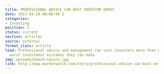 ```yaml
---
title: PROFESSIONAL ADVICE CAN BUST INVESTOR HOPES
date: 2017-03-29 00:00:00 Z
categories:
- Investing
position: 2
status: current
section: articles
source: external
format_class: article
lead: Professional advice and management can cost investors more than most of the
  worst investment mistakes they can make.
img: uploads/beach-square.jpg
link: http://www.marketwatch.com/story/professional-advice-can-bust-an-investors-savings-heres-how-much-2017-03-03
---
```


